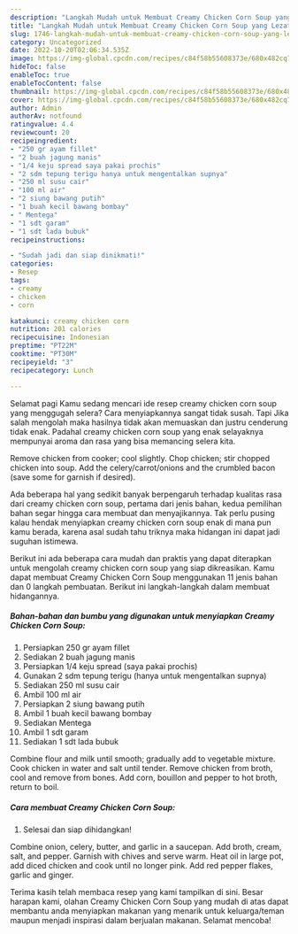 ```yaml
---
description: "Langkah Mudah untuk Membuat Creamy Chicken Corn Soup yang Lezat, Buat Buka Puasa Menggugah Selera"
title: "Langkah Mudah untuk Membuat Creamy Chicken Corn Soup yang Lezat, Buat Buka Puasa Menggugah Selera"
slug: 1746-langkah-mudah-untuk-membuat-creamy-chicken-corn-soup-yang-lezat-buat-buka-puasa-menggugah-selera
category: Uncategorized
date: 2022-10-20T02:06:34.535Z
image: https://img-global.cpcdn.com/recipes/c84f58b55608373e/680x482cq70/creamy-chicken-corn-soup-foto-resep-utama.jpg
hideToc: false
enableToc: true
enableTocContent: false
thumbnail: https://img-global.cpcdn.com/recipes/c84f58b55608373e/680x482cq70/creamy-chicken-corn-soup-foto-resep-utama.jpg
cover: https://img-global.cpcdn.com/recipes/c84f58b55608373e/680x482cq70/creamy-chicken-corn-soup-foto-resep-utama.jpg
author: Admin
authorAv: notfound
ratingvalue: 4.4
reviewcount: 20
recipeingredient:
- "250 gr ayam fillet"
- "2 buah jagung manis"
- "1/4 keju spread saya pakai prochis"
- "2 sdm tepung terigu hanya untuk mengentalkan supnya"
- "250 ml susu cair"
- "100 ml air"
- "2 siung bawang putih"
- "1 buah kecil bawang bombay"
- " Mentega"
- "1 sdt garam"
- "1 sdt lada bubuk"
recipeinstructions:

- "Sudah jadi dan siap dinikmati!"
categories:
- Resep
tags:
- creamy
- chicken
- corn

katakunci: creamy chicken corn 
nutrition: 201 calories
recipecuisine: Indonesian
preptime: "PT22M"
cooktime: "PT30M"
recipeyield: "3"
recipecategory: Lunch

---
```



Selamat pagi Kamu sedang mencari ide resep creamy chicken corn soup yang menggugah selera? Cara menyiapkannya sangat tidak susah. Tapi Jika salah mengolah maka hasilnya tidak akan memuaskan dan justru cenderung tidak enak. Padahal creamy chicken corn soup yang enak selayaknya mempunyai aroma dan rasa yang bisa memancing selera kita.


Remove chicken from cooker; cool slightly. Chop chicken; stir chopped chicken into soup. Add the celery/carrot/onions and the crumbled bacon (save some for garnish if desired).

Ada beberapa hal yang sedikit banyak berpengaruh terhadap kualitas rasa dari creamy chicken corn soup, pertama dari jenis bahan, kedua pemilihan bahan segar hingga cara membuat dan menyajikannya. Tak perlu pusing kalau hendak menyiapkan creamy chicken corn soup enak di mana pun kamu berada, karena asal sudah tahu triknya maka hidangan ini dapat jadi suguhan istimewa.


Berikut ini ada beberapa cara mudah dan praktis yang dapat diterapkan untuk mengolah creamy chicken corn soup yang siap dikreasikan. Kamu dapat membuat Creamy Chicken Corn Soup menggunakan 11 jenis bahan dan 0 langkah pembuatan. Berikut ini langkah-langkah dalam membuat hidangannya.

<!--inarticleads1-->

##### Bahan-bahan dan bumbu yang digunakan untuk menyiapkan Creamy Chicken Corn Soup:

1. Persiapkan 250 gr ayam fillet
1. Sediakan 2 buah jagung manis
1. Persiapkan 1/4 keju spread (saya pakai prochis)
1. Gunakan 2 sdm tepung terigu (hanya untuk mengentalkan supnya)
1. Sediakan 250 ml susu cair
1. Ambil 100 ml air
1. Persiapkan 2 siung bawang putih
1. Ambil 1 buah kecil bawang bombay
1. Sediakan  Mentega
1. Ambil 1 sdt garam
1. Sediakan 1 sdt lada bubuk


Combine flour and milk until smooth; gradually add to vegetable mixture. Cook chicken in water and salt until tender. Remove chicken from broth, cool and remove from bones. Add corn, bouillon and pepper to hot broth, return to boil. 

<!--inarticleads2-->

##### Cara membuat Creamy Chicken Corn Soup:


1. Selesai dan siap dihidangkan!

Combine onion, celery, butter, and garlic in a saucepan. Add broth, cream, salt, and pepper. Garnish with chives and serve warm. Heat oil in large pot, add diced chicken and cook until no longer pink. Add red pepper flakes, garlic and ginger. 

Terima kasih telah membaca resep yang kami tampilkan di sini. Besar harapan kami, olahan Creamy Chicken Corn Soup yang mudah di atas dapat membantu anda menyiapkan makanan yang menarik untuk keluarga/teman maupun menjadi inspirasi dalam berjualan makanan. Selamat mencoba!
